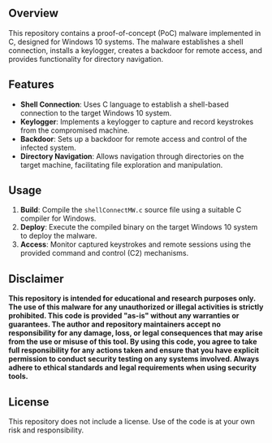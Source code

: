 ## Overview

This repository contains a proof-of-concept (PoC) malware implemented in C, designed for Windows 10 systems. The malware establishes a shell connection, installs a keylogger, creates a backdoor for remote access, and provides functionality for directory navigation.

## Features

- **Shell Connection**: Uses C language to establish a shell-based connection to the target Windows 10 system.
- **Keylogger**: Implements a keylogger to capture and record keystrokes from the compromised machine.
- **Backdoor**: Sets up a backdoor for remote access and control of the infected system.
- **Directory Navigation**: Allows navigation through directories on the target machine, facilitating file exploration and manipulation.

## Usage

1. **Build**: Compile the `shellConnectMW.c` source file using a suitable C compiler for Windows.
2. **Deploy**: Execute the compiled binary on the target Windows 10 system to deploy the malware.
3. **Access**: Monitor captured keystrokes and remote sessions using the provided command and control (C2) mechanisms.

## Disclaimer

**This repository is intended for educational and research purposes only. The use of this malware for any unauthorized or illegal activities is strictly prohibited. This code is provided "as-is" without any warranties or guarantees. The author and repository maintainers accept no responsibility for any damage, loss, or legal consequences that may arise from the use or misuse of this tool. By using this code, you agree to take full responsibility for any actions taken and ensure that you have explicit permission to conduct security testing on any systems involved. Always adhere to ethical standards and legal requirements when using security tools.**

## License

This repository does not include a license. Use of the code is at your own risk and responsibility.
